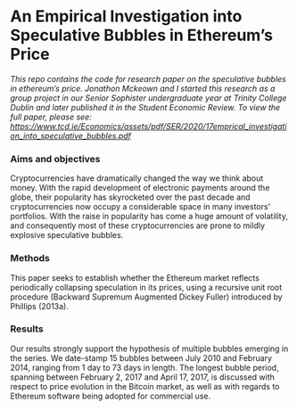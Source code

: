 # An Empirical Investigation into Speculative Bubbles in Ethereum’s Price
*This repo contains the code for research paper on the speculative bubbles in ethereum’s price. Jonathon Mckeown and I started this research as a group project in our Senior Sophister undergraduate year at Trinity College Dublin and later published it in the Student Economic Review.*
*To view the full paper, please see: https://www.tcd.ie/Economics/assets/pdf/SER/2020/17emprical_investigation_into_speculative_bubbles.pdf*

### Aims and objectives

Cryptocurrencies have dramatically changed the way we think about money. With the rapid development of electronic payments around the globe, their popularity has skyrocketed over the past decade and cryptocurrencies now occupy a considerable space in many investors' portfolios. With the raise in popularity has come a huge amount of volatility, and consequently most of these cryptocurrencies are prone to mildly explosive speculative bubbles.

### Methods

This paper seeks to establish whether the Ethereum market reflects periodically collapsing speculation in its prices, using a recursive unit root procedure (Backward Supremum Augmented Dickey Fuller) introduced by Phillips (2013a).

### Results

Our results strongly support the hypothesis of multiple bubbles emerging in the series. We date-stamp 15 bubbles between July 2010 and February 2014, ranging from 1 day to 73 days in length. The longest bubble period, spanning between February 2, 2017 and April 17, 2017, is discussed with respect to price evolution in the Bitcoin market, as well as with regards to Ethereum software being adopted for commercial use.

